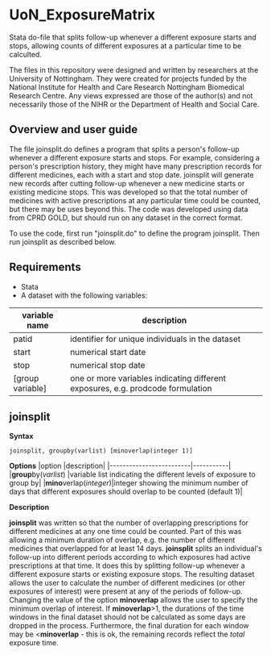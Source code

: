 # UoN_ExposureMatrix
Stata do-file that splits follow-up whenever a different exposure starts and stops, allowing counts of different exposures at a particular time to be calculted.

The files in this repository were designed and written by researchers at the University of Nottingham. They were created for projects funded by the National Institute for Health and Care Research Nottingham Biomedical Research Centre. Any views expressed are those of the author(s) and not necessarily those of the NIHR or the Department of Health and Social Care.

## Overview and user guide
The file joinsplit.do defines a program that splits a person's follow-up whenever a different exposure starts and stops. For example, considering a person's prescription history, they might have many prescription records for different medicines, each with a start and stop date. joinsplit will generate new records after cutting follow-up whenever a new medicine starts or existing medicine stops. This was developed so that the total number of medicines with active prescriptions at any particular time could be counted, but there may be uses beyond this. The code was developed using data from CPRD GOLD, but should run on any dataset in the correct format.

To use the code, first run "joinsplit.do" to define the program joinsplit. Then run joinsplit as described below.

## Requirements
* Stata
* A dataset with the following variables:

|variable name   |description|
|----------------|-----------|
|patid           |identifier for unique individuals in the dataset|
|start           |numerical start date|
|stop            |numerical stop date|
|[group variable]|one or more variables indicating different exposures, e.g. prodcode formulation|

## joinsplit
**Syntax**

`joinsplit, groupby(varlist) [minoverlap(integer 1)]`

**Options**
|option                   |description|
|-------------------------|-----------|
|**group**by(_varlist_)   |variable list indicating the different levels of exposure to group by|
|**mino**verlap(_integer_)|integer showing the minimum number of days that different exposures should overlap to be counted (default 1)|

**Description**

**joinsplit** was written so that the number of overlapping prescriptions for different medicines at any one time could be counted. Part of this was allowing a minimum duration of overlap, e.g. the number of different medicines that overlapped for at least 14 days. **joinsplit** splits an individual's follow-up into different periods according to which exposures had active prescriptions at that time. It does this by splitting follow-up whenever a different exposure starts or existing exposure stops. The resulting dataset allows the user to calculate the number of different medicines (or other exposures of interest) were present at any of the periods of follow-up. Changing the value of the option **minoverlap** allows the user to specify the minimum overlap of interest. If **minoverlap**>1, the durations of the time windows in the final dataset should not be calculated as some days are dropped in the process. Furthermore, the final duration for each window may be <**minoverlap** - this is ok, the remaining records reflect the _total_ exposure time.


